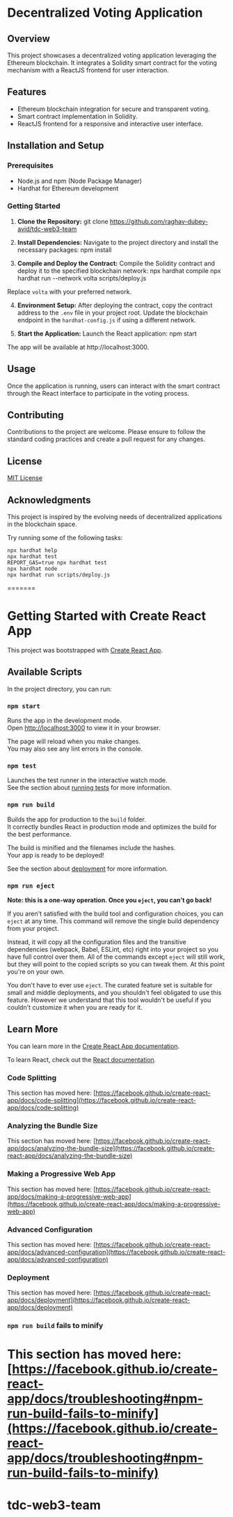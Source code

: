 
# Decentralized Voting Application

## Overview
This project showcases a decentralized voting application leveraging the Ethereum blockchain. It integrates a Solidity smart contract for the voting mechanism with a ReactJS frontend for user interaction.

## Features
- Ethereum blockchain integration for secure and transparent voting.
- Smart contract implementation in Solidity.
- ReactJS frontend for a responsive and interactive user interface.

## Installation and Setup

### Prerequisites
- Node.js and npm (Node Package Manager)
- Hardhat for Ethereum development

### Getting Started
1. **Clone the Repository:**
git clone https://github.com/raghav-dubey-avid/tdc-web3-team

2. **Install Dependencies:**
Navigate to the project directory and install the necessary packages:
npm install

3. **Compile and Deploy the Contract:**
Compile the Solidity contract and deploy it to the specified blockchain network:
npx hardhat compile
npx hardhat run --network volta scripts/deploy.js

Replace `volta` with your preferred network.

4. **Environment Setup:**
After deploying the contract, copy the contract address to the `.env` file in your project root. Update the blockchain endpoint in the `hardhat-config.js` if using a different network.

5. **Start the Application:**
Launch the React application:
npm start

The app will be available at http://localhost:3000.

## Usage
Once the application is running, users can interact with the smart contract through the React interface to participate in the voting process.

## Contributing
Contributions to the project are welcome. Please ensure to follow the standard coding practices and create a pull request for any changes.

## License
[MIT License](LICENSE)

## Acknowledgments
This project is inspired by the evolving needs of decentralized applications in the blockchain space.


Try running some of the following tasks:

```shell
npx hardhat help
npx hardhat test
REPORT_GAS=true npx hardhat test
npx hardhat node
npx hardhat run scripts/deploy.js
```
=======

# Getting Started with Create React App

This project was bootstrapped with [Create React App](https://github.com/facebook/create-react-app).

## Available Scripts

In the project directory, you can run:

### `npm start`

Runs the app in the development mode.\
Open [http://localhost:3000](http://localhost:3000) to view it in your browser.

The page will reload when you make changes.\
You may also see any lint errors in the console.

### `npm test`

Launches the test runner in the interactive watch mode.\
See the section about [running tests](https://facebook.github.io/create-react-app/docs/running-tests) for more information.

### `npm run build`

Builds the app for production to the `build` folder.\
It correctly bundles React in production mode and optimizes the build for the best performance.

The build is minified and the filenames include the hashes.\
Your app is ready to be deployed!

See the section about [deployment](https://facebook.github.io/create-react-app/docs/deployment) for more information.

### `npm run eject`

**Note: this is a one-way operation. Once you `eject`, you can't go back!**

If you aren't satisfied with the build tool and configuration choices, you can `eject` at any time. This command will remove the single build dependency from your project.

Instead, it will copy all the configuration files and the transitive dependencies (webpack, Babel, ESLint, etc) right into your project so you have full control over them. All of the commands except `eject` will still work, but they will point to the copied scripts so you can tweak them. At this point you're on your own.

You don't have to ever use `eject`. The curated feature set is suitable for small and middle deployments, and you shouldn't feel obligated to use this feature. However we understand that this tool wouldn't be useful if you couldn't customize it when you are ready for it.

## Learn More

You can learn more in the [Create React App documentation](https://facebook.github.io/create-react-app/docs/getting-started).

To learn React, check out the [React documentation](https://reactjs.org/).

### Code Splitting

This section has moved here: [https://facebook.github.io/create-react-app/docs/code-splitting](https://facebook.github.io/create-react-app/docs/code-splitting)

### Analyzing the Bundle Size

This section has moved here: [https://facebook.github.io/create-react-app/docs/analyzing-the-bundle-size](https://facebook.github.io/create-react-app/docs/analyzing-the-bundle-size)

### Making a Progressive Web App

This section has moved here: [https://facebook.github.io/create-react-app/docs/making-a-progressive-web-app](https://facebook.github.io/create-react-app/docs/making-a-progressive-web-app)

### Advanced Configuration

This section has moved here: [https://facebook.github.io/create-react-app/docs/advanced-configuration](https://facebook.github.io/create-react-app/docs/advanced-configuration)

### Deployment

This section has moved here: [https://facebook.github.io/create-react-app/docs/deployment](https://facebook.github.io/create-react-app/docs/deployment)

### `npm run build` fails to minify

This section has moved here: [https://facebook.github.io/create-react-app/docs/troubleshooting#npm-run-build-fails-to-minify](https://facebook.github.io/create-react-app/docs/troubleshooting#npm-run-build-fails-to-minify)
=======
# tdc-web3-team

